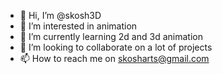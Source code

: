 - 👋 Hi, I’m @skosh3D
- 👀 I’m interested in animation
- 🌱 I’m currently learning 2d and 3d animation
- 💞️ I’m looking to collaborate on a lot of projects
- 📫 How to reach me on skosharts@gmail.com

<!---
skosh3D/skosh3D is a ✨ special ✨ repository because its `README.md` (this file) appears on your GitHub profile.
You can click the Preview link to take a look at your changes.
--->
